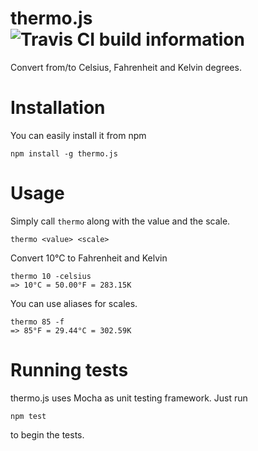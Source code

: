 # thermo.js ![Travis CI build information](https://travis-ci.org/vnbrs/thermo.js.svg?branch=master)
Convert from/to Celsius, Fahrenheit and Kelvin degrees.

# Installation
You can easily install it from npm

```
npm install -g thermo.js
```

# Usage
Simply call `thermo` along with the value and the scale.

```
thermo <value> <scale>
```

Convert 10°C to Fahrenheit and Kelvin
```
thermo 10 -celsius
=> 10°C = 50.00°F = 283.15K
```

You can use aliases for scales.
```
thermo 85 -f
=> 85°F = 29.44°C = 302.59K
```

# Running tests
thermo.js uses Mocha as unit testing framework. Just run

```
npm test
```

to begin the tests.